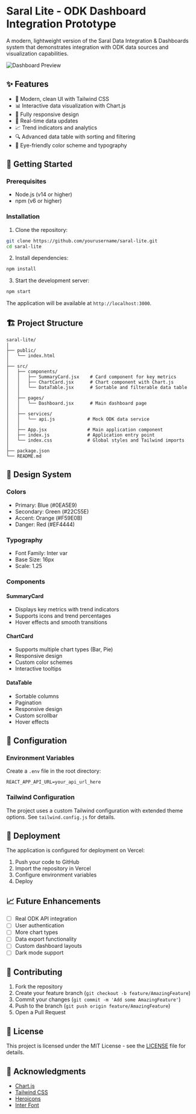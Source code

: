 # Saral Lite - ODK Dashboard Integration Prototype

A modern, lightweight version of the Saral Data Integration & Dashboards system that demonstrates integration with ODK data sources and visualization capabilities.

![Dashboard Preview](https://via.placeholder.com/800x400?text=Saral+Lite+Dashboard)

## ✨ Features

- 🎨 Modern, clean UI with Tailwind CSS
- 📊 Interactive data visualization with Chart.js
- 📱 Fully responsive design
- 🔄 Real-time data updates
- 📈 Trend indicators and analytics
- 🔍 Advanced data table with sorting and filtering
- 🎯 Eye-friendly color scheme and typography

## 🚀 Getting Started

### Prerequisites

- Node.js (v14 or higher)
- npm (v6 or higher)

### Installation

1. Clone the repository:
```bash
git clone https://github.com/yourusername/saral-lite.git
cd saral-lite
```

2. Install dependencies:
```bash
npm install
```

3. Start the development server:
```bash
npm start
```

The application will be available at `http://localhost:3000`.

## 🏗️ Project Structure

```
saral-lite/
│
├── public/
│   └── index.html
│
├── src/
│   ├── components/
│   │   ├── SummaryCard.jsx    # Card component for key metrics
│   │   ├── ChartCard.jsx      # Chart component with Chart.js
│   │   └── DataTable.jsx      # Sortable and filterable data table
│   │
│   ├── pages/
│   │   └── Dashboard.jsx      # Main dashboard page
│   │
│   ├── services/
│   │   └── api.js            # Mock ODK data service
│   │
│   ├── App.jsx               # Main application component
│   ├── index.js              # Application entry point
│   └── index.css             # Global styles and Tailwind imports
│
├── package.json
└── README.md
```

## 🎨 Design System

### Colors

- Primary: Blue (#0EA5E9)
- Secondary: Green (#22C55E)
- Accent: Orange (#F59E0B)
- Danger: Red (#EF4444)

### Typography

- Font Family: Inter var
- Base Size: 16px
- Scale: 1.25

### Components

#### SummaryCard
- Displays key metrics with trend indicators
- Supports icons and trend percentages
- Hover effects and smooth transitions

#### ChartCard
- Supports multiple chart types (Bar, Pie)
- Responsive design
- Custom color schemes
- Interactive tooltips

#### DataTable
- Sortable columns
- Pagination
- Responsive design
- Custom scrollbar
- Hover effects

## 🔧 Configuration

### Environment Variables

Create a `.env` file in the root directory:

```env
REACT_APP_API_URL=your_api_url_here
```

### Tailwind Configuration

The project uses a custom Tailwind configuration with extended theme options. See `tailwind.config.js` for details.

## 🚀 Deployment

The application is configured for deployment on Vercel:

1. Push your code to GitHub
2. Import the repository in Vercel
3. Configure environment variables
4. Deploy

## 📈 Future Enhancements

- [ ] Real ODK API integration
- [ ] User authentication
- [ ] More chart types
- [ ] Data export functionality
- [ ] Custom dashboard layouts
- [ ] Dark mode support

## 🤝 Contributing

1. Fork the repository
2. Create your feature branch (`git checkout -b feature/AmazingFeature`)
3. Commit your changes (`git commit -m 'Add some AmazingFeature'`)
4. Push to the branch (`git push origin feature/AmazingFeature`)
5. Open a Pull Request

## 📝 License

This project is licensed under the MIT License - see the [LICENSE](LICENSE) file for details.

## 🙏 Acknowledgments

- [Chart.js](https://www.chartjs.org/)
- [Tailwind CSS](https://tailwindcss.com/)
- [Heroicons](https://heroicons.com/)
- [Inter Font](https://rsms.me/inter/) 